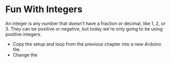 # Fun With Integers

An integer is any number that doesn't have a fraction or decimal, like 1, 2, or 3. They can be positive or negative, but today we're only going to be using positive integers.

* Copy the setup and loop from the previous chapter into a new Arduino file.
* Change the 
